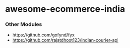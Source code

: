 # awesome-ecommerce-india




### Other Modules

- https://github.com/gofynd/fyx
- https://github.com/rajatdhoot123/indian-courier-api
